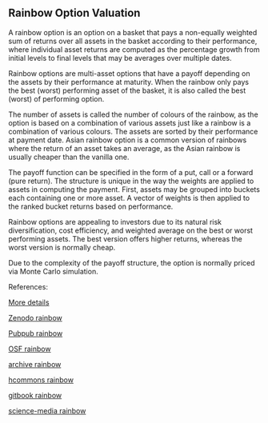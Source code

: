 ## Rainbow Option Valuation

A rainbow option is an option on a basket that pays a non-equally weighted sum of returns over all assets in the basket according to their performance, where individual asset returns are computed as the percentage growth from initial levels to final levels that may be averages over multiple dates.

Rainbow options are multi-asset options that have a payoff depending on the assets by their performance at maturity. When the rainbow only pays the best (worst) performing asset of the basket, it is also called the best (worst) of performing option.

The number of assets is called the number of colours of the rainbow, as the option is based on a combination of various assets just like a rainbow is a combination of various colours. The assets are sorted by their performance at payment date. Asian rainbow option is a common version of rainbows where the return of an asset takes an average, as the Asian rainbow is usually cheaper than the vanilla one. 

The payoff function can be specified in the form of a put, call or a forward (pure return). The structure is unique in the way the weights are applied to assets in computing the payment. First, assets may be grouped into buckets each containing one or more asset. A vector of weights is then applied to the ranked bucket returns based on performance. 

Rainbow options are appealing to investors due to its natural risk diversification, cost efficiency, and weighted average on the best or worst performing assets. The best version offers higher returns, whereas the worst version is normally cheap.

Due to the complexity of the payoff structure, the option is normally priced via Monte Carlo simulation. 



References:
   
[More details](./EqRainbow-24.pdf)   
   
[Zenodo rainbow](https://zenodo.org/record/5759794/files/Zenodo-EqRainbow.pdf)
   
[Pubpub rainbow](https://david.pubpub.org/pub/zr8o4n3k/release/1)
   
[OSF rainbow](https://osf.io/47zwk/download)

[archive rainbow](https://ia903404.us.archive.org/15/items/eq-rainbow-24/EqRainbow-archive.pdf)  

[hcommons rainbow](https://hcommons.org/deposits/download/hc:41308/CONTENT/eqrainbow-24.pdf)

[gitbook rainbow](https://davidlee1203.gitbook.io/rainbow-option/)

[science-media rainbow](https://science-media.org/userfiles/1020/presentations/1020_presentation_521.pdf)